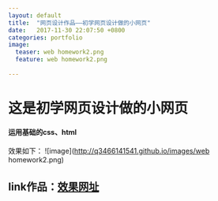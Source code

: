 ```yaml
---
layout: default
title:  "网页设计作品——初学网页设计做的小网页"
date:   2017-11-30 22:07:50 +0800
categories: portfolio
image:
  teaser: web homework2.png
  feature: web homework2.png
  
---
```

# 这是初学网页设计做的小网页
#### 运用基础的css、html
效果如下：
![image](http://q3466141541.github.io/images/web homework2.png)

## link作品：<a href="https://q3466141541.github.io/laidonger/ ">效果网址</a>
